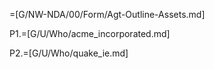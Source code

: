 =[G/NW-NDA/00/Form/Agt-Outline-Assets.md]

P1.=[G/U/Who/acme_incorporated.md]

P2.=[G/U/Who/quake_ie.md]